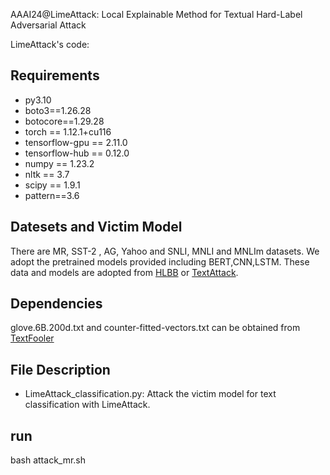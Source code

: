 AAAI24@LimeAttack: Local Explainable Method for Textual Hard-Label Adversarial Attack

LimeAttack's code:

## Requirements

- py3.10
- boto3==1.26.28
- botocore==1.29.28
- torch == 1.12.1+cu116
- tensorflow-gpu == 2.11.0
- tensorflow-hub == 0.12.0
- numpy == 1.23.2
- nltk == 3.7
- scipy == 1.9.1
- pattern==3.6



## Datesets and Victim Model
There are  MR, SST-2 , AG, Yahoo and  SNLI, MNLI and MNLIm datasets. 
We adopt the pretrained models provided including BERT,CNN,LSTM. These data and models are adopted from  [HLBB](https://arxiv.org/abs/2012.14956) or [TextAttack](https://textattack.readthedocs.io/en/latest/). 


## Dependencies
glove.6B.200d.txt and  counter-fitted-vectors.txt  can be obtained from  [TextFooler](https://github.com/jind11/TextFooler)


## File Description
- LimeAttack_classification.py: Attack the victim model for text classification with LimeAttack.

## run
bash attack_mr.sh
